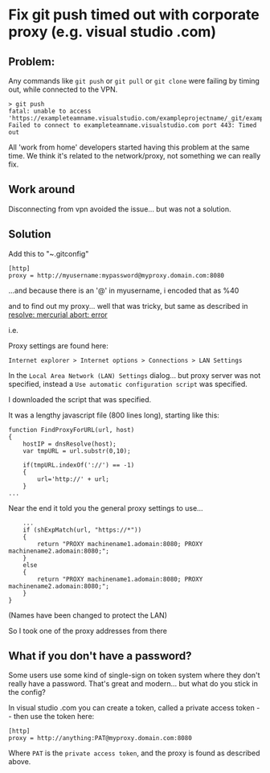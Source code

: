 # Fix git push timed out with corporate proxy (e.g. visual studio .com)

## Problem:

Any commands like `git push` or  `git pull` or `git clone` were failing by timing out, while connected to the VPN.

	> git push
	fatal: unable to access 'https://exampleteamname.visualstudio.com/exampleprojectname/_git/examplereponame/': Failed to connect to exampleteamname.visualstudio.com port 443: Timed out


All 'work from home' developers started having this problem at the same time. We think it's related to the network/proxy, not something we can really fix.


## Work around

Disconnecting from vpn avoided the issue... but was not a solution.

## Solution


Add this to "~\.gitconfig"

	[http]
	proxy = http://myusername:mypassword@myproxy.domain.com:8080

...and because there is an '@' in myusername, i encoded that as %40

and to find out my proxy... well that was tricky, but same as described in [resolve: mercurial abort: error](../mercurial/proxy_connection_attempt_failure.md)

i.e.

Proxy settings are found here:

	Internet explorer > Internet options > Connections > LAN Settings

In the `Local Area Network (LAN) Settings` dialog... but proxy server was not specified, instead a `Use automatic configuration script` was specified.

I downloaded the script that was specified.

It was a lengthy javascript file (800 lines long), starting like this:

	function FindProxyForURL(url, host)
	{
		hostIP = dnsResolve(host);
		var tmpURL = url.substr(0,10);

		if(tmpURL.indexOf('://') == -1)
		{
			url='http://' + url;
		}
	...

Near the end it told you the general proxy settings to use...


		...
		if (shExpMatch(url, "https://*"))
		{
			return "PROXY machinename1.adomain:8080; PROXY machinename2.adomain:8080;";
		}
		else
		{
			return "PROXY machinename1.adomain:8080; PROXY machinename2.adomain:8080;";
		}
	}


(Names have been changed to protect the LAN)

So I took one of the proxy addresses from there 


## What if you don't have a password?

Some users use some kind of single-sign on token system where they don't really have a password. That's great and modern... but what do you stick in the config?

In visual studio .com you can create a token, called a private access token -- then use the token here:



	[http]
	proxy = http://anything:PAT@myproxy.domain.com:8080

Where `PAT` is the `private access token`, and the proxy is found as described above.


